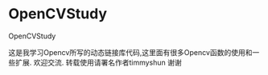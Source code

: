 OpenCVStudy
===========

OpenCVStudy

这是我学习Opencv所写的动态链接库代码,这里面有很多Opencv函数的使用和一些扩展.
欢迎交流.
转载使用请署名作者timmyshun
谢谢
